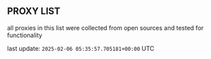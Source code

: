 ## PROXY LIST

all proxies in this list were collected from open sources and tested for functionality

last update: `2025-02-06 05:35:57.705181+00:00` UTC